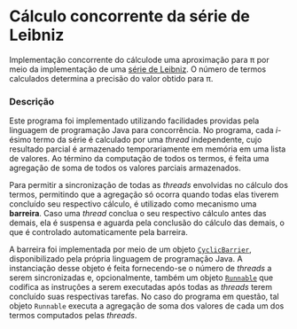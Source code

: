 # Cálculo concorrente da série de Leibniz #

Implementação concorrente do cálculode uma aproximação para π por meio da implementação de uma [série de Leibniz](https://en.wikipedia.org/wiki/Leibniz_formula_for_pi).
O número de termos calculados determina a precisão do valor obtido para π.

### Descrição ###

Este programa foi implementado utilizando facilidades providas pela linguagem de programação Java para concorrência. No programa, cada _i_-ésimo termo da série é calculado por uma _thread_ independente, cujo resultado parcial é armazenado temporariamente em memória em uma lista de valores. Ao término da computação de todos os termos, é feita uma agregação de soma de todos os valores parciais armazenados.

Para permitir a sincronização de todas as _threads_ envolvidas no cálculo dos termos, permitindo que a agregação só ocorra quando todas elas tiverem concluído seu respectivo cálculo, é utilizado como mecanismo uma **barreira**. Caso uma _thread_ conclua o seu respectivo cálculo antes das demais, ela é suspensa e aguarda pela conclusão do cálculo das demais, o que é controlado automaticamente pela barreira.

A barreira foi implementada por meio de um objeto [`CyclicBarrier`](https://docs.oracle.com/javase/8/docs/api/java/util/concurrent/CyclicBarrier.html), disponibilizado pela própria linguagem de programação Java. A instanciação desse objeto é feita fornecendo-se o número de _threads_ a serem sincronizadas e, opcionalmente, também um objeto [`Runnable`](https://docs.oracle.com/javase/8/docs/api/java/lang/Runnable.html) que codifica as instruções a serem executadas após todas as _threads_ terem concluído suas respectivas tarefas. No caso do programa em questão, tal objeto `Runnable` executa a agregação de soma dos valores de cada um dos termos computados pelas _threads_.